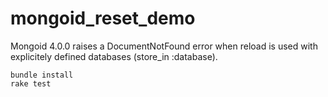 mongoid_reset_demo
==================

Mongoid 4.0.0 raises a DocumentNotFound error when reload is used with explicitely defined databases (store_in :database).

```
bundle install
rake test
```
